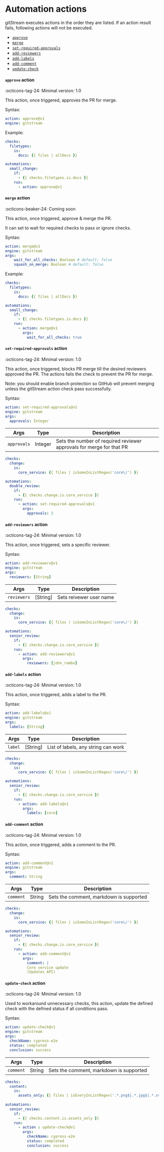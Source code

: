 # Automation actions

gitStream executes actions in the order they are listed. If an action result fails, following actions will not be executed.

- [`approve`](#approve-action)
- [`merge`](#merge-action)
- [`set-required-approvals`](#set-required-approvals-action)
- [`add-reviewers`](#add-reviewers-action)
- [`add-labels`](#add-labels-action)
- [`add-comment`](#add-comment-action)
- [`update-check`](#update-check-action)

#### `approve` action

:octicons-tag-24: Minimal version: 1.0

This action, once triggered, approves the PR for merge.

Syntax: 

```yaml
action: approve@v1
engine: gitstream
```

Example:

```yaml
checks:
  filetypes:
    is:
      docs: {{ files | allDocs }}

automations:
  small_change:
    if:
      - {{ checks.filetypes.is.docs }}
    run:
      - action: approve@v1
```


#### `merge` action

:octicons-beaker-24: Coming soon

This action, once triggered, approve & merge the PR.

It can set to wait for required checks to pass or ignore checks.

Syntax: 

```yaml
action: merge@v1
engine: gitstream
args:
    wait_for_all_checks: Boolean # default: false
    squash_on_merge: Boolean # default: false
```

Example:

```yaml
checks:
  filetypes:
    is:
      docs: {{ files | allDocs }}

automations:
  small_change:
    if:
      - {{ checks.filetypes.is.docs }}
    run:
      - action: merge@v1
        args:
          wait_for_all_checks: true
```


#### `set-required-approvals` action

:octicons-tag-24: Minimal version: 1.0

This action, once triggered, blocks PR merge till the desired reviewers approved the PR. The actions fails the check to prevent the PR for merge.

Note: you should enable branch protection so GitHub will prevent merging unless the gitStream action check pass successfully. 

Syntax: 

```yaml
action: set-required-approvals@v1
engine: gitstream
args: 
  approvals: Integer 
```

| Args       | Type      | Description                                     |
| -----------|-----------|------------------------------------------------ |
| `approvals`| Integer   | Sets the number of required reviewer approvals for merge for that PR|

```yaml
checks:
  change:
    is:
      core_service: {{ files | isSomeInListRegex('core\/') }}

automations:
  double_review:
    if:
      - {{ checks.change.is.core_service }}
    run:
      - action: set-required-approvals@v1
        args:
          approvals: 2
```

#### `add-reviewers` action

:octicons-tag-24: Minimal version: 1.0

This action, once triggered, sets a specific reviewer.

Syntax: 

```yaml
action: add-reviewers@v1
engine: gitstream
args: 
  reviewers: [String] 
```

| Args       | Type      | Description                                     |
| -----------|-----------|------------------------------------------------ |
| `reviewers` | [String]    | Sets reivewer user name |

```yaml
checks:
  change:
    is:
      core_service: {{ files | isSomeInListRegex('core\/') }}

automations:
  senior_review:
    if:
      - {{ checks.change.is.core_service }}
    run:
      - action: add-reviewers@v1
        args:
          reviewers: [john_rambo]
```

#### `add-labels` action

:octicons-tag-24: Minimal version: 1.0

This action, once triggered, adds a label to the PR.

Syntax: 

```yaml
action: add-labels@v1
engine: gitstream
args: 
  labels: [String] 
```

| Args       | Type      | Description                                     |
| -----------|-----------|------------------------------------------------ |
| `label`    | [String]  | List of labels, any string can work |

```yaml
checks:
  change:
    is:
      core_service: {{ files | isSomeInListRegex('core\/') }}

automations:
  senior_review:
    if:
      - {{ checks.change.is.core_service }}
    run:
      - action: add-labels@v1
        args:
          labels: [core]
```

#### `add-comment` action

:octicons-tag-24: Minimal version: 1.0

This action, once triggered, adds a comment to the PR.

Syntax: 

```yaml
action: add-comment@v1
engine: gitstream
args: 
  comment: String 
```

| Args       | Type      | Description                                     |
| -----------|-----------|------------------------------------------------ |
| `comment`  | String    | Sets the comment, markdown is supported |

```yaml
checks:
  change:
    is:
      core_service: {{ files | isSomeInListRegex('core\/') }}

automations:
  senior_review:
    if:
      - {{ checks.change.is.core_service }}
    run:
      - action: add-comment@v1
        args:
          comment: |
          Core service update
          (Updates API)
```

####  `update-check` action

:octicons-tag-24: Minimal version: 1.0

Used to workaround unnecessary checks, this action, update the defined check with the defined 
status if all conditions pass.

Syntax: 

```yaml
action: update-check@v1
engine: gitstream
args: 
  checkName: cypress-e2e
  status: completed
  conclusion: success
```

| Args       | Type      | Description                                     |
| -----------|-----------|------------------------------------------------ |
| `comment`  | String    | Sets the comment, markdown is supported |


```yaml
checks:
  content:
    is:
      assets_only: {{ files | isEveryInListRegex('.*.png$|.*.jpg$|.*.svg$|.*\.css$') }}
      
automations:
  senior_review:
    if:
      - {{ checks.content.is.assets_only }}
    run:
      - action : update-check@v1
        args:
          checkName: cypress-e2e
          status: completed
          conclusion: success
```